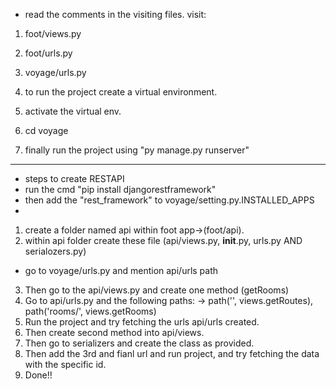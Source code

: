 * read the comments in the visiting files.
visit:

1. foot/views.py
2. foot/urls.py

3. voyage/urls.py

4. to run the project create a virtual environment.
5. activate the virtual env.
6. cd voyage
7. finally run the project using "py manage.py runserver"

--------------------------------------------------------------------
* steps to create RESTAPI
* run the cmd "pip install djangorestframework"
* then add the "rest_framework" to voyage/setting.py.INSTALLED_APPS
* 
1. create a folder named api within foot app->(foot/api).
2. within api folder create these file (api/views.py, __init__.py, urls.py AND serialozers.py)

  * go to voyage/urls.py and mention api/urls path
    
3. Then go to the api/views.py and create one method (getRooms)
4. Go to api/urls.py and the following paths:
   -> path('', views.getRoutes),
    path('rooms/', views.getRooms)
5. Run the project and try fetching the urls api/urls created.
6. Then create second method into api/views.
7. Then go to serializers and create the class as provided.
8. Then add the 3rd and fianl url and run project, and try fetching the data with the specific id.
9. Done!!
